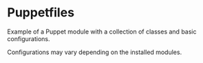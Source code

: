 # Puppetfiles

Example of a Puppet module with a collection of classes and basic configurations.

Configurations may vary depending on the installed modules.